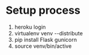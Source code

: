 # Setup process
1. heroku login
1. virtualenv venv --distribute
1. pip install Flask gunicorn
1. source venv/bin/active

